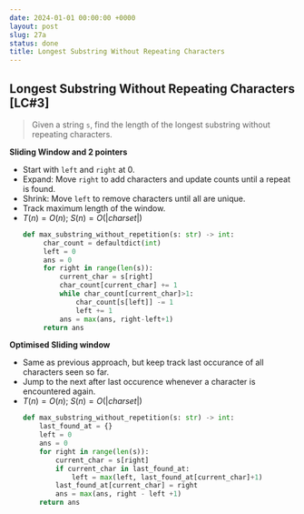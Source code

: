 ```yaml
---
date: 2024-01-01 00:00:00 +0000
layout: post
slug: 27a
status: done
title: Longest Substring Without Repeating Characters
---
```


## Longest Substring Without Repeating Characters [LC#3]
> Given a string `s`, find the length of the longest substring without repeating characters.


**Sliding Window and 2 pointers**
- Start with `left` and `right` at 0.
- Expand: Move `right` to add characters and update counts until a repeat is found.
- Shrink: Move `left` to remove characters until all are unique.
- Track maximum length of the window.
- $T(n) = O(n)$; $S(n) = O(|char set|)$
    ```python
    def max_substring_without_repetition(s: str) -> int:
         char_count = defaultdict(int)
         left = 0
         ans = 0
         for right in range(len(s)):
             current_char = s[right]
             char_count[current_char] += 1 
             while char_count[current_char]>1:
                 char_count[s[left]] -= 1 
                 left += 1
             ans = max(ans, right-left+1)
         return ans
    ```
**Optimised Sliding window**
- Same as previous approach, but keep track last occurance of all characters seen so far.
- Jump to the next after last occurence whenever a character is encountered again.
- $T(n) = O(n)$; $S(n) = O(|char set|)$
    ```python
    def max_substring_without_repetition(s: str) -> int:
        last_found_at = {}
        left = 0
        ans = 0
        for right in range(len(s)):
            current_char = s[right]
            if current_char in last_found_at:
                left = max(left, last_found_at[current_char]+1)
            last_found_at[current_char] = right
            ans = max(ans, right - left +1)
        return ans
    ```